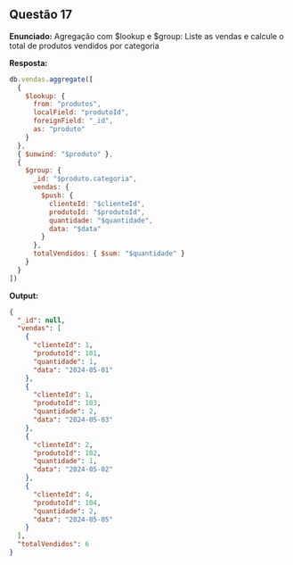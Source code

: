 ## Questão 17

**Enunciado:**
Agregação com $lookup e $group: Liste as vendas e calcule o total de produtos vendidos por categoria

**Resposta:**
```js
db.vendas.aggregate([
  {
    $lookup: {
      from: "produtos",
      localField: "produtoId",
      foreignField: "_id",
      as: "produto"
    }
  },
  { $unwind: "$produto" },
  {
    $group: {
      _id: "$produto.categoria",
      vendas: {
        $push: {
          clienteId: "$clienteId",
          produtoId: "$produtoId",
          quantidade: "$quantidade",
          data: "$data"
        }
      },
      totalVendidos: { $sum: "$quantidade" }
    }
  }
])
```

**Output:**
```json
{
  "_id": null,
  "vendas": [
    {
      "clienteId": 1,
      "produtoId": 101,
      "quantidade": 1,
      "data": "2024-05-01"
    },
    {
      "clienteId": 1,
      "produtoId": 103,
      "quantidade": 2,
      "data": "2024-05-03"
    },
    {
      "clienteId": 2,
      "produtoId": 102,
      "quantidade": 1,
      "data": "2024-05-02"
    },
    {
      "clienteId": 4,
      "produtoId": 104,
      "quantidade": 2,
      "data": "2024-05-05"
    }
  ],
  "totalVendidos": 6
}
```
